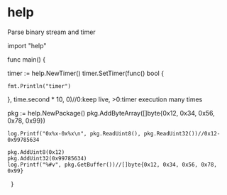 # help
Parse binary stream and timer

import "help"

func main() {
  
  timer := help.NewTimer()
  timer.SetTimer(func() bool {
    
    fmt.Println("timer")
    
  }, time.second * 10, 0)//0:keep live, >0:timer execution many times
  
  pkg := help.NewPackage()
	pkg.AddByteArray([]byte{0x12, 0x34, 0x56, 0x78, 0x99})

	log.Printf("0x%x-0x%x\n", pkg.ReadUint8(), pkg.ReadUint32())//0x12-0x99785634

	pkg.AddUint8(0x12)
	pkg.AddUint32(0x99785634)
	log.Printf("%#v", pkg.GetBuffer())//[]byte{0x12, 0x34, 0x56, 0x78, 0x99}
  
}

